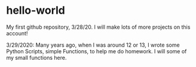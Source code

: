 # hello-world
My first github repository, 3/28/20.
I will make lots of more projects on this account!

3/29/2020:
Many years ago, when I was around 12 or 13, I wrote some Python Scripts, simple Functions, to help me do homework. I will some of my small functions here. 
